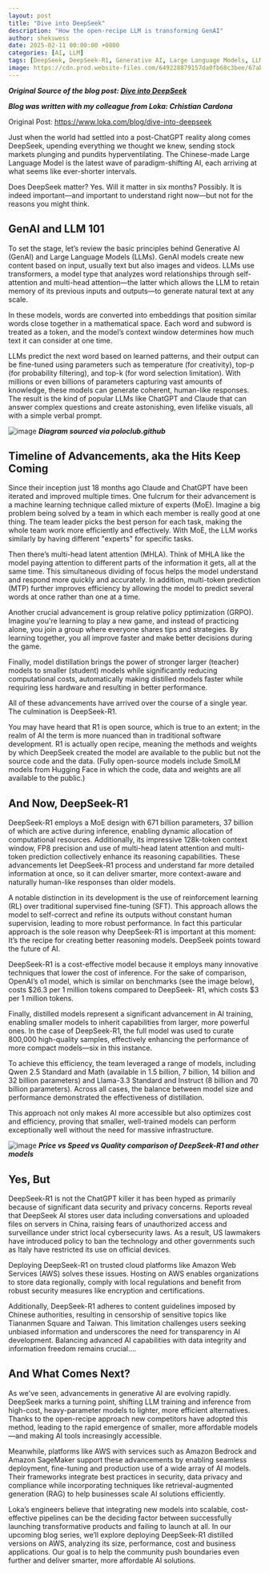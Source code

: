 ```yaml
---
layout: post
title: "Dive into DeepSeek"
description: "How the open-recipe LLM is transforming GenAI"
author: shekswess
date: 2025-02-11 00:00:00 +0800
categories: [AI, LLM]
tags: [DeepSeek, DeepSeek-R1, Generative AI, Large Language Models, LLMs, AI, Machine Learning, Open Source]
image: https://cdn.prod.website-files.com/649228879157da0fb68c3bee/67ab9db15a2cb13713a99e1b_Deepseek%20Blog.png
---
```


_**Original Source of the blog post: [Dive into DeepSeek](https://www.loka.com/blog/dive-into-deepseek)**_

_**Blog was written with my colleague from Loka: Crhistian Cardona**_

Original Post: https://www.loka.com/blog/dive-into-deepseek

Just when the world had settled into a post-ChatGPT reality along comes DeepSeek, upending everything we thought we knew, sending stock markets plunging and pundits hyperventilating. The Chinese-made Large Language Model is the latest wave of paradigm-shifting AI, each arriving at what seems like ever-shorter intervals. 

Does DeepSeek matter? Yes. Will it matter in six months? Possibly. It is indeed important—and important to understand right now—but not for the reasons you might think. 

## GenAI and LLM 101
To set the stage, let’s review the basic principles behind Generative AI (GenAI) and Large Language Models (LLMs). GenAI models create new content based on input, usually text but also images and videos. LLMs use transformers, a model type that analyzes word relationships through self-attention and multi-head attention—the latter which allows the LLM to retain memory of its previous inputs and outputs—to generate natural text at any scale.

In these models, words are converted into embeddings that position similar words close together in a mathematical space. Each word and subword is treated as a token, and the model’s context window determines how much text it can consider at one time.

LLMs predict the next word based on learned patterns, and their output can be fine-tuned using parameters such as temperature (for creativity), top-p (for probability filtering), and top-k (for word selection limitation). With millions or even billions of parameters capturing vast amounts of knowledge, these models can generate coherent, human-like responses. The result is the kind of popular LLMs like ChatGPT and Claude that can answer complex questions and create astonishing, even lifelike visuals, all with a simple verbal prompt. 


![image](https://cdn.prod.website-files.com/649228879157da0fb68c3bee/67ab36bd5667cd8c1858930d_AD_4nXcBxh_rDLZH7b0l11HmxhRxDkl4XoAflU1b94g_5qpRy_Jub-bDkcVztsHZ29MHK3g6pksWWfh8z10lWZ0q7edLFZVXaetx6iyPh0x4q9uhez2HVcpKHTU_gnD_lKfykIuUS_8Llg.png)
_**Diagram sourced via poloclub.github**_
‍
## ‍Timeline of Advancements, aka the Hits Keep Coming
Since their inception just 18 months ago Claude and ChatGPT have been iterated and improved multiple times. One fulcrum for their advancement is a machine learning technique called mixture of experts (MoE). Imagine a big problem being solved by a team in which each member is really good at one thing. The team leader picks the best person for each task, making the whole team work more efficiently and effectively. With MoE, the LLM works similarly by having different "experts" for specific tasks.

Then there’s multi-head latent attention (MHLA). Think of MHLA like the model paying attention to different parts of the information it gets, all at the same time. This simultaneous dividing of focus helps the model understand and respond more quickly and accurately. In addition, multi-token prediction (MTP) further improves efficiency by allowing the model to predict several words at once rather than one at a time.

Another crucial advancement is group relative policy pptimization (GRPO). Imagine you're learning to play a new game, and instead of practicing alone, you join a group where everyone shares tips and strategies. By learning together, you all improve faster and make better decisions during the game. 

Finally, model distillation brings the power of stronger larger (teacher) models to smaller (student) models while significantly reducing computational costs, automatically making distilled models faster while requiring less hardware and resulting in better performance.

All of these advancements have arrived over the course of a single year. The culmination is DeepSeek-R1. 

You may have heard that R1 is open source, which is true to an extent; in the realm of AI the term is more nuanced than in traditional software development. R1 is actually open recipe, meaning the methods and weights by which DeepSeek created the model are available to the public but not the source code and the data. (Fully open-source models include SmolLM models from Hugging Face in which the code, data and weights are all available to the public.)

## And Now, DeepSeek-R1
DeepSeek-R1 employs a MoE design with 671 billion parameters, 37 billion of which are active during inference, enabling dynamic allocation of computational resources. Additionally, its impressive 128k-token context window, FP8 precision and use of multi-head latent attention and multi-token prediction collectively enhance its reasoning capabilities. These advancements let DeepSeek-R1 process and understand far more detailed information at once, so it can deliver smarter, more context-aware and naturally human-like responses than older models.

A notable distinction in its development is the use of reinforcement learning (RL) over traditional supervised fine-tuning (SFT). This approach allows the model to self-correct and refine its outputs without constant human supervision, leading to more robust performance. In fact this particular approach is the sole reason why DeepSeek-R1 is important at this moment: It’s the recipe for creating better reasoning models. DeepSeek points toward the future of AI.

DeepSeek-R1 is a cost-effective model because it employs many innovative techniques that lower the cost of inference. For the sake of comparison, OpenAI’s o1 model, which is similar on benchmarks (see the image below), costs $26.3 per 1 million tokens compared to DeepSeek- R1, which costs $3 per 1 million tokens. 

Finally, distilled models represent a significant advancement in AI training, enabling smaller models to inherit capabilities from larger, more powerful ones. In the case of DeepSeek-R1, the full model was used to curate 800,000 high-quality samples, effectively enhancing the performance of more compact models—six in this instance.

To achieve this efficiency, the team leveraged a range of models, including Qwen 2.5 Standard and Math (available in 1.5 billion, 7 billion, 14 billion and 32 billion parameters) and Llama-3.3 Standard and Instruct (8 billion and 70 billion parameters). Across all cases, the balance between model size and performance demonstrated the effectiveness of distillation.

This approach not only makes AI more accessible but also optimizes cost and efficiency, proving that smaller, well-trained models can perform exceptionally well without the need for massive infrastructure.

![image](https://cdn.prod.website-files.com/649228879157da0fb68c3bee/67abbfee95eab0b5c1f6f3b2_Image%201%20(1).png)
_**Price vs Speed vs Quality comparison of DeepSeek-R1 and other models**_

## ‍Yes, But
‍DeepSeek-R1 is not the ChatGPT killer it has been hyped as primarily because of significant data security and privacy concerns. Reports reveal that DeepSeek AI stores user data including conversations and uploaded files on servers in China, raising fears of unauthorized access and surveillance under strict local cybersecurity laws. As a result, US lawmakers have introduced policy to ban the technology and other governments such as Italy have restricted its use on official devices.

Deploying DeepSeek-R1 on trusted cloud platforms like Amazon Web Services (AWS) solves these issues. Hosting on AWS enables organizations to store data regionally, comply with local regulations and benefit from robust security measures like encryption and certifications.

Additionally, DeepSeek-R1 adheres to content guidelines imposed by Chinese authorities, resulting in censorship of sensitive topics like Tiananmen Square and Taiwan. This limitation challenges users seeking unbiased information and underscores the need for transparency in AI development. Balancing advanced AI capabilities with data integrity and information freedom remains crucial.…

## ‍And What Comes Next?
‍As we've seen, advancements in generative AI are evolving rapidly. DeepSeek marks a turning point, shifting LLM training and inference from high-cost, heavy-parameter models to lighter, more efficient alternatives. Thanks to the open-recipe approach new competitors have adopted this method, leading to the rapid emergence of smaller, more affordable models—and making AI tools increasingly accessible.

Meanwhile, platforms like AWS with services such as Amazon Bedrock and Amazon SageMaker support these advancements by enabling seamless deployment, fine-tuning and production use of a wide array of AI models. Their frameworks integrate best practices in security, data privacy and compliance while incorporating techniques like retrieval-augmented generation (RAG) to help businesses scale AI solutions efficiently.

Loka’s engineers believe that integrating new models into scalable, cost-effective pipelines can be the deciding factor between successfully launching transformative products and failing to launch at all. In our upcoming blog series, we’ll explore deploying DeepSeek-R1 distilled versions on AWS, analyzing its size, performance, cost and business applications. Our goal is to help the community push boundaries even further and deliver smarter, more affordable AI solutions.